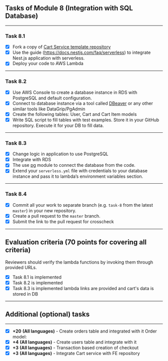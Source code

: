 ## Tasks of Module 8 (Integration with SQL Database)

---

### Task 8.1

- [x] Fork a copy of [Cart Service template repository](https://github.com/boale/rs-cart-api)
- [x] Use the guide (https://docs.nestjs.com/faq/serverless) to integrate Nest.js application with serverless.
- [x] Deploy your code to AWS Lambda

---

### Task 8.2

- [x] Use AWS Console to create a database instance in RDS with PostgreSQL and default configuration.
- [x] Connect to database instance via a tool called [DBeaver](https://dbeaver.io/download/) or any other similar tools
  like DataGrip/PgAdmin
- [x] Create the following tables: User, Cart and Cart Item models
- [x] Write SQL script to fill tables with test examples. Store it in your GitHub repository. Execute it for your DB to
  fill data.

---

### Task 8.3

- [x] Change logic in application to use PostgreSQL
- [x] Integrate with RDS
- [x] The use [pg](https://www.npmjs.com/package/pg) module to connect the database from the code.
- [x] Extend your `serverless.yml` file with credentials to your database instance and pass it to lambda’s environment
  variables section.

---

### Task 8.4

- [x] Commit all your work to separate branch (e.g. `task-8` from the latest `master`) in your new repository.
- [x] Create a pull request to the `master` branch.
- [x] Submit the link to the pull request for crosscheck

---

## Evaluation criteria (70 points for covering all criteria)

Reviewers should verify the lambda functions by invoking them through provided URLs.

- [x] Task 8.1 is implemented
- [x] Task 8.2 is implemented
- [x] Task 8.3 is implemented lambda links are provided and cart's data is stored in DB

---

## Additional (optional) tasks

---

- [x] **+20** **(All languages)** - Create orders table and integrated with it Order model:
- [x] **+4** **(All languages)** - Create users table and integrate with it
- [x] **+3** **(All languages)** - Transaction based creation of checkout
- [x] **+3** **(All languages)** - Integrate Cart service with FE repository
